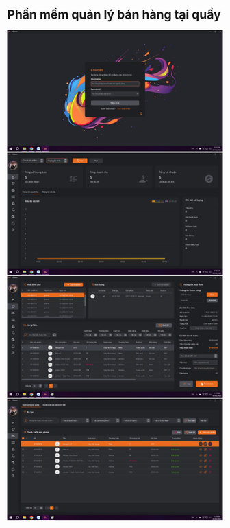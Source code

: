 # Phần mềm quản lý bán hàng tại quầy

![alt](https://raw.githubusercontent.com/InuHa98/da1-quan-ly-ban-giay-jbdc/main/preview/01.png)
![alt](https://raw.githubusercontent.com/InuHa98/da1-quan-ly-ban-giay-jbdc/main/preview/02.png)
![alt](https://raw.githubusercontent.com/InuHa98/da1-quan-ly-ban-giay-jbdc/main/preview/03.png)
![alt](https://raw.githubusercontent.com/InuHa98/da1-quan-ly-ban-giay-jbdc/main/preview/04.png)
